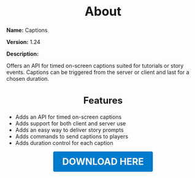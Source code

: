 <h1 style="text-align:center; font-size:2rem; font-weight:bold;">About</h1>

**Name:**
Captions

**Version:**
1.24

**Description:**

Offers an API for timed on-screen captions suited for tutorials or story events. Captions can be triggered from the server or client and last for a chosen duration.

<h2 style="text-align:center; font-size:1.5rem; font-weight:bold;">Features</h2>

- Adds an API for timed on-screen captions
- Adds support for both client and server use
- Adds an easy way to deliver story prompts
- Adds commands to send captions to players
- Adds duration control for each caption





<p align="center"><a href="https://github.com/LiliaFramework/Modules/raw/refs/heads/gh-pages/captions.zip" style="display:inline-block;padding:12px 24px;font-size:1.5rem;font-weight:bold;text-decoration:none;color:#fff;background-color:var(--md-primary-fg-color,#007acc);border-radius:4px;">DOWNLOAD HERE</a></p>